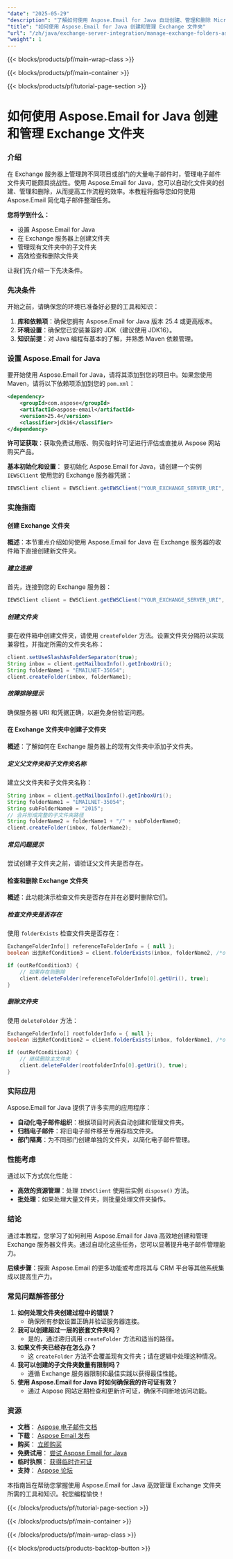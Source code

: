 ```yaml
---
"date": "2025-05-29"
"description": "了解如何使用 Aspose.Email for Java 自动创建、管理和删除 Microsoft Exchange Server 中的电子邮件文件夹。高效简化您的电子邮件组织任务。"
"title": "如何使用 Aspose.Email for Java 创建和管理 Exchange 文件夹"
"url": "/zh/java/exchange-server-integration/manage-exchange-folders-aspose-email-java/"
"weight": 1
---
```


{{< blocks/products/pf/main-wrap-class >}}

{{< blocks/products/pf/main-container >}}

{{< blocks/products/pf/tutorial-page-section >}}
# 如何使用 Aspose.Email for Java 创建和管理 Exchange 文件夹

### 介绍

在 Exchange 服务器上管理跨不同项目或部门的大量电子邮件时，管理电子邮件文件夹可能颇具挑战性。使用 Aspose.Email for Java，您可以自动化文件夹的创建、管理和删除，从而提高工作流程的效率。本教程将指导您如何使用 Aspose.Email 简化电子邮件整理任务。

**您将学到什么：**
- 设置 Aspose.Email for Java
- 在 Exchange 服务器上创建文件夹
- 管理现有文件夹中的子文件夹
- 高效检查和删除文件夹

让我们先介绍一下先决条件。

### 先决条件

开始之前，请确保您的环境已准备好必要的工具和知识：

1. **库和依赖项**：确保您拥有 Aspose.Email for Java 版本 25.4 或更高版本。
2. **环境设置**：确保您已安装兼容的 JDK（建议使用 JDK16）。
3. **知识前提**：对 Java 编程有基本的了解，并熟悉 Maven 依赖管理。

### 设置 Aspose.Email for Java

要开始使用 Aspose.Email for Java，请将其添加到您的项目中。如果您使用 Maven，请将以下依赖项添加到您的 `pom.xml`：

```xml
<dependency>
    <groupId>com.aspose</groupId>
    <artifactId>aspose-email</artifactId>
    <version>25.4</version>
    <classifier>jdk16</classifier>
</dependency>
```

**许可证获取**：获取免费试用版、购买临时许可证进行评估或直接从 Aspose 网站购买产品。

**基本初始化和设置**：
要初始化 Aspose.Email for Java，请创建一个实例 `IEWSClient` 使用您的 Exchange 服务器凭据：

```java
IEWSClient client = EWSClient.getEWSClient("YOUR_EXCHANGE_SERVER_URI", "Username", "Password", "domain");
```

### 实施指南

#### 创建 Exchange 文件夹

**概述**：本节重点介绍如何使用 Aspose.Email for Java 在 Exchange 服务器的收件箱下直接创建新文件夹。

##### 建立连接
首先，连接到您的 Exchange 服务器：

```java
IEWSClient client = EWSClient.getEWSClient("YOUR_EXCHANGE_SERVER_URI", "Username", "Password", "domain");
```

##### 创建文件夹
要在收件箱中创建文件夹，请使用 `createFolder` 方法。设置文件夹分隔符以实现兼容性，并指定所需的文件夹名称：

```java
client.setUseSlashAsFolderSeparator(true);
String inbox = client.getMailboxInfo().getInboxUri();
String folderName1 = "EMAILNET-35054";
client.createFolder(inbox, folderName1);
```

##### 故障排除提示
确保服务器 URI 和凭据正确，以避免身份验证问题。

#### 在 Exchange 文件夹中创建子文件夹

**概述**：了解如何在 Exchange 服务器上的现有文件夹中添加子文件夹。

##### 定义父文件夹和子文件夹名称
建立父文件夹和子文件夹名称：

```java
String inbox = client.getMailboxInfo().getInboxUri();
String folderName1 = "EMAILNET-35054";
String subFolderName0 = "2015";
// 合并形成完整的子文件夹路径
String folderName2 = folderName1 + "/" + subFolderName0;
client.createFolder(inbox, folderName2);
```

##### 常见问题提示
尝试创建子文件夹之前，请验证父文件夹是否存在。

#### 检查和删除 Exchange 文件夹

**概述**：此功能演示检查文件夹是否存在并在必要时删除它们。

##### 检查文件夹是否存在
使用 `folderExists` 检查文件夹是否存在：

```java
ExchangeFolderInfo[] referenceToFolderInfo = { null };
boolean 出去RefCondition3 = client.folderExists(inbox, folderName2, /*out*/ referenceToFolderInfo);

if (outRefCondition3) {
    // 如果存在则删除
    client.deleteFolder(referenceToFolderInfo[0].getUri(), true);
}
```

##### 删除文件夹
使用 `deleteFolder` 方法：

```java
ExchangeFolderInfo[] rootfolderInfo = { null };
boolean 出去RefCondition2 = client.folderExists(inbox, folderName1, /*out*/rootfolderInfo);

if (outRefCondition2) {
    // 继续删除主文件夹
    client.deleteFolder(rootfolderInfo[0].getUri(), true);
}
```

### 实际应用

Aspose.Email for Java 提供了许多实用的应用程序：
- **自动化电子邮件组织**：根据项目时间表自动创建和管理文件夹。
- **归档电子邮件**：将旧电子邮件移至专用存档文件夹。
- **部门隔离**：为不同部门创建单独的文件夹，以简化电子邮件管理。

### 性能考虑

通过以下方式优化性能：
- **高效的资源管理**：处理 `IEWSClient` 使用后实例 `dispose()` 方法。
- **批处理**：如果处理大量文件夹，则批量处理文件夹操作。

### 结论

通过本教程，您学习了如何利用 Aspose.Email for Java 高效地创建和管理 Exchange 服务器文件夹。通过自动化这些任务，您可以显著提升电子邮件管理能力。

**后续步骤**：探索 Aspose.Email 的更多功能或考虑将其与 CRM 平台等其他系统集成以提高生产力。

### 常见问题解答部分

1. **如何处理文件夹创建过程中的错误？**
   - 确保所有参数设置正确并验证服务器连接。
2. **我可以创建超过一层的嵌套文件夹吗？**
   - 是的，通过递归调用 `createFolder` 方法和适当的路径。
3. **如果文件夹已经存在怎么办？**
   - 这 `createFolder` 方法不会覆盖现有文件夹；请在逻辑中处理这种情况。
4. **我可以创建的子文件夹数量有限制吗？**
   - 遵循 Exchange 服务器限制和最佳实践以获得最佳性能。
5. **使用 Aspose.Email for Java 时如何确保我的许可证有效？**
   - 通过 Aspose 网站定期检查和更新许可证，确保不间断地访问功能。

### 资源
- **文档**： [Aspose 电子邮件文档](https://reference.aspose.com/email/java/)
- **下载**： [Aspose Email 发布](https://releases.aspose.com/email/java/)
- **购买**： [立即购买](https://purchase.aspose.com/buy)
- **免费试用**： [尝试 Aspose Email for Java](https://releases.aspose.com/email/java/)
- **临时执照**： [获得临时许可证](https://purchase.aspose.com/temporary-license/)
- **支持**： [Aspose 论坛](https://forum.aspose.com/c/email/10)

本指南旨在帮助您掌握使用 Aspose.Email for Java 高效管理 Exchange 文件夹所需的工具和知识。祝您编程愉快！

{{< /blocks/products/pf/tutorial-page-section >}}

{{< /blocks/products/pf/main-container >}}

{{< /blocks/products/pf/main-wrap-class >}}

{{< blocks/products/products-backtop-button >}}